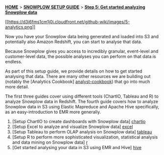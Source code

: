 <a name="top" />

[**HOME**](Home) > [**SNOWPLOW SETUP GUIDE**](Setting-up-Snowplow) > [**Step 5: Get started analyzing Snowplow data**](Getting-started-analyzing-Snowplow-data)

[[https://d3i6fms1cm1j0i.cloudfront.net/github-wiki/images/5-analytics.png]] 

Now you have your Snowplow data being generated and loaded into S3 and potentially also Amazon Redshift, you can start to analyse that data.

Because Snowplow gives you access to incredibly granular, event-level and customer-level data, the possible analyses you can perform on that data is endless.

As part of this setup guide, we provide details on how to get started analysing that data. There are many other resources we are building out (notably the [Analytics Cookbook] [analyst-cookbook]) that go into much more detail.

The first three guides cover using different tools (ChartIO, Tableau and R) to analyze Snowplow data in Redshift. The fourth guide covers how to analyze Snowplow data in S3 using Elastic Mapreduce and Apache Hive specifically, as an easy-introduction to EMR more generally.

1. [Setup ChartIO to create dashboards with Snowplow data] [chartio]
2. [Setup Excel to analyze and visualize Snowplow data] [excel]
3. [Setup Tableau to perform OLAP analysis on Snowplow data] [tableau]
4. [Setup R to perform more sophisticated visualization, statistical analysis and data mining on Snowplow data] [r]
5. [Get started analysing your data in S3 using EMR and Hive] [hive]


[analyst-cookbook]: http://snowplowanalytics.com/analytics/index.html
[hive]: Getting-started-with-EMR
[infobright]: Getting-started-analysing-your-data-in-Infobright
[chartio]: Setting-up-ChartIO-to-visualize-Snowplow-data
[excel]: Setting-up-Excel-to-analyze-Snowplow-data
[tableau]: Setting-up-Tableau-to-analyze-your-Snowplow-data
[r]: Setting-up-R-to-perform-more-sophisticated-analysis-on-your-Snowplow-data

